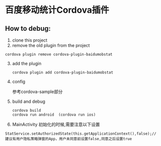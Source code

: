 # 百度移动统计Cordova插件

## How to debug:
1. clone this project
2. remove the old plugin from the project
  ```
  cordova plugin remove cordova-plugin-baidumobstat
  ```

3. add the plugin

  	```
  	cordova plugin add cordova-plugin-baidumobstat
  	```

4. config
	
	参考cordova-sample部分

5. build and debug
	
	```
	cordova build
	cordova run android  (cordova run ios)
	```
6. MainActivity 初始化的时候,需要注意以下设置
```
StatService.setAuthorizedState(this.getApplicationContext(),false);// 建议有用户隐私策略弹窗的App，用户未同意前设置false,同意之后设置true
```
